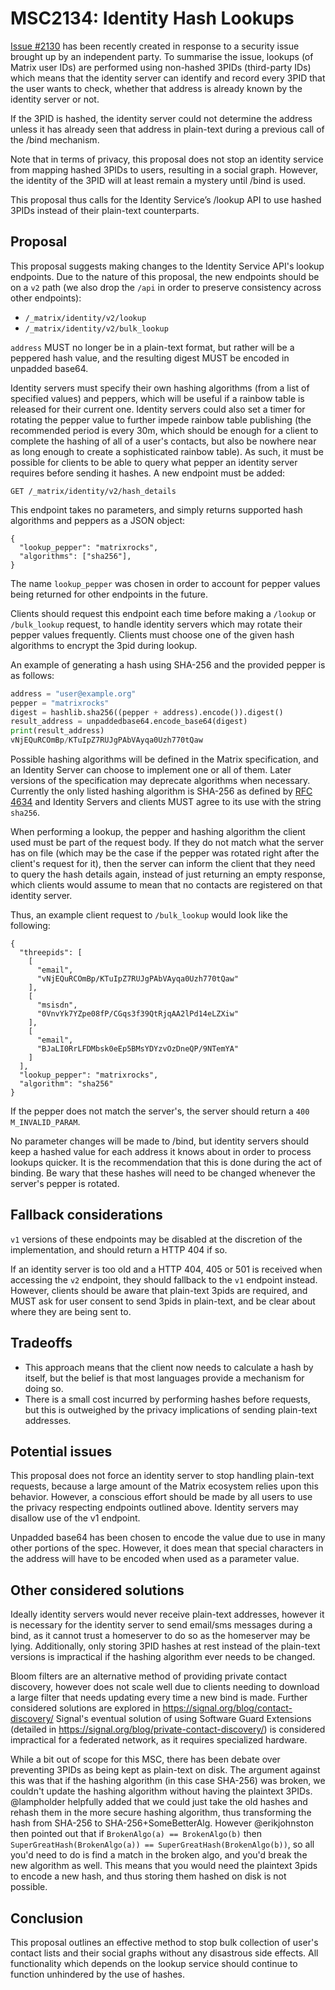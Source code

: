 # MSC2134: Identity Hash Lookups

[Issue #2130](https://github.com/matrix-org/matrix-doc/issues/2130) has been
recently created in response to a security issue brought up by an independent
party. To summarise the issue, lookups (of Matrix user IDs) are performed using
non-hashed 3PIDs (third-party IDs) which means that the identity server can
identify and record every 3PID that the user wants to check, whether that
address is already known by the identity server or not.

If the 3PID is hashed, the identity server could not determine the address
unless it has already seen that address in plain-text during a previous call of
the /bind mechanism.

Note that in terms of privacy, this proposal does not stop an identity service
from mapping hashed 3PIDs to users, resulting in a social graph. However, the
identity of the 3PID will at least remain a mystery until /bind is used.

This proposal thus calls for the Identity Service’s /lookup API to use hashed
3PIDs instead of their plain-text counterparts.

## Proposal

This proposal suggests making changes to the Identity Service API's lookup
endpoints. Due to the nature of this proposal, the new endpoints should be on a
`v2` path (we also drop the `/api` in order to preserve consistency across
other endpoints):

- `/_matrix/identity/v2/lookup`
- `/_matrix/identity/v2/bulk_lookup`

`address` MUST no longer be in a plain-text format, but rather will be a peppered hash
value, and the resulting digest MUST be encoded in unpadded base64.

Identity servers must specify their own hashing algorithms (from a list of
specified values) and peppers, which will be useful if a rainbow table is
released for their current one. Identity servers could also set a timer for
rotating the pepper value to further impede rainbow table publishing (the
recommended period is every 30m, which should be enough for a client to
complete the hashing of all of a user's contacts, but also be nowhere near as
long enough to create a sophisticated rainbow table). As such, it must be
possible for clients to be able to query what pepper an identity server
requires before sending it hashes. A new endpoint must be added:

```
GET /_matrix/identity/v2/hash_details
```

This endpoint takes no parameters, and simply returns supported hash algorithms
and peppers as a JSON object:

```
{
  "lookup_pepper": "matrixrocks",
  "algorithms": ["sha256"],
}
```

The name `lookup_pepper` was chosen in order to account for pepper values being
returned for other endpoints in the future.

Clients should request this endpoint each time before making a `/lookup` or
`/bulk_lookup` request, to handle identity servers which may rotate their
pepper values frequently. Clients must choose one of the given hash algorithms
to encrypt the 3pid during lookup.

An example of generating a hash using SHA-256 and the provided pepper is as
follows:

```python
address = "user@example.org"
pepper = "matrixrocks"
digest = hashlib.sha256((pepper + address).encode()).digest()
result_address = unpaddedbase64.encode_base64(digest)
print(result_address)
vNjEQuRCOmBp/KTuIpZ7RUJgPAbVAyqa0Uzh770tQaw
```

Possible hashing algorithms will be defined in the Matrix specification, and an
Identity Server can choose to implement one or all of them. Later versions of
the specification may deprecate algorithms when necessary. Currently the only
listed hashing algorithm is SHA-256 as defined by [RFC
4634](https://tools.ietf.org/html/rfc4634) and Identity Servers and clients
MUST agree to its use with the string `sha256`.

When performing a lookup, the pepper and hashing algorithm the client used must
be part of the request body. If they do not match what the server has on file
(which may be the case if the pepper was rotated right after the client's
request for it), then the server can inform the client that they need to query
the hash details again, instead of just returning an empty response, which
clients would assume to mean that no contacts are registered on that identity
server.

Thus, an example client request to `/bulk_lookup` would look like the
following:

```
{
  "threepids": [
    [
      "email",
      "vNjEQuRCOmBp/KTuIpZ7RUJgPAbVAyqa0Uzh770tQaw"
    ],
    [
      "msisdn",
      "0VnvYk7YZpe08fP/CGqs3f39QtRjqAA2lPd14eLZXiw"
    ],
    [
      "email",
      "BJaLI0RrLFDMbsk0eEp5BMsYDYzvOzDneQP/9NTemYA"
    ]
  ],
  "lookup_pepper": "matrixrocks",
  "algorithm": "sha256"
}
```

If the pepper does not match the server's, the server should return a `400
M_INVALID_PARAM`.

No parameter changes will be made to /bind, but identity servers should keep a
hashed value for each address it knows about in order to process lookups
quicker. It is the recommendation that this is done during the act of binding.
Be wary that these hashes will need to be changed whenever the server's pepper
is rotated.

## Fallback considerations

`v1` versions of these endpoints may be disabled at the discretion of the
implementation, and should return a HTTP 404 if so.

If an identity server is too old and a HTTP 404, 405 or 501 is received when
accessing the `v2` endpoint, they should fallback to the `v1` endpoint instead.
However, clients should be aware that plain-text 3pids are required, and MUST
ask for user consent to send 3pids in plain-text, and be clear about where they
are being sent to.

## Tradeoffs

* This approach means that the client now needs to calculate a hash by itself,
  but the belief is that most languages provide a mechanism for doing so.
* There is a small cost incurred by performing hashes before requests, but this
  is outweighed by the privacy implications of sending plain-text addresses.

## Potential issues

This proposal does not force an identity server to stop handling plain-text
requests, because a large amount of the Matrix ecosystem relies upon this
behavior. However, a conscious effort should be made by all users to use the
privacy respecting endpoints outlined above. Identity servers may disallow use
of the v1 endpoint.

Unpadded base64 has been chosen to encode the value due to use in many other
portions of the spec. However, it does mean that special characters in the
address will have to be encoded when used as a parameter value.

## Other considered solutions

Ideally identity servers would never receive plain-text addresses, however it
is necessary for the identity server to send email/sms messages during a
bind, as it cannot trust a homeserver to do so as the homeserver may be lying.
Additionally, only storing 3PID hashes at rest instead of the plain-text
versions is impractical if the hashing algorithm ever needs to be changed.

Bloom filters are an alternative method of providing private contact discovery,
however does not scale well due to clients needing to download a large filter
that needs updating every time a new bind is made. Further considered solutions
are explored in https://signal.org/blog/contact-discovery/ Signal's eventual
solution of using Software Guard Extensions (detailed in
https://signal.org/blog/private-contact-discovery/) is considered impractical
for a federated network, as it requires specialized hardware.

While a bit out of scope for this MSC, there has been debate over preventing
3PIDs as being kept as plain-text on disk. The argument against this was that
if the hashing algorithm (in this case SHA-256) was broken, we couldn't update
the hashing algorithm without having the plaintext 3PIDs. @lampholder helpfully
added that we could just take the old hashes and rehash them in the more secure
hashing algorithm, thus transforming the hash from SHA-256 to
SHA-256+SomeBetterAlg. However @erikjohnston then pointed out that if
`BrokenAlgo(a) == BrokenAlgo(b)` then `SuperGreatHash(BrokenAlgo(a)) ==
SuperGreatHash(BrokenAlgo(b))`, so all you'd need to do is find a match in the
broken algo, and you'd break the new algorithm as well. This means that you
would need the plaintext 3pids to encode a new hash, and thus storing them
hashed on disk is not possible.

## Conclusion

This proposal outlines an effective method to stop bulk collection of user's
contact lists and their social graphs without any disastrous side effects. All
functionality which depends on the lookup service should continue to function
unhindered by the use of hashes.
